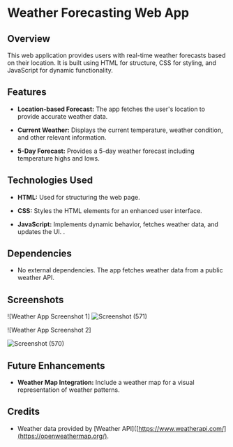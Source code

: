 # Weather Forecasting Web App

## Overview

This web application provides users with real-time weather forecasts based on their location. It is built using HTML for structure, CSS for styling, and JavaScript for dynamic functionality.

## Features

- **Location-based Forecast:** The app fetches the user's location to provide accurate weather data.

- **Current Weather:** Displays the current temperature, weather condition, and other relevant information.

- **5-Day Forecast:** Provides a 5-day weather forecast including temperature highs and lows.

## Technologies Used

- **HTML:** Used for structuring the web page.

- **CSS:** Styles the HTML elements for an enhanced user interface.

- **JavaScript:** Implements dynamic behavior, fetches weather data, and updates the UI.
.

## Dependencies

- No external dependencies. The app fetches weather data from a public weather API.

## Screenshots

![Weather App Screenshot 1]
![Screenshot (571)](https://github.com/Momita-Samanta/Weather-Forecasting-Web-App/assets/110496757/49a61c9b-084b-43bc-9539-49f22cef9738)

![Weather App Screenshot 2]

![Screenshot (570)](https://github.com/Momita-Samanta/Weather-Forecasting-Web-App/assets/110496757/7c314c30-11a4-4923-85c8-f0a9122aff59)

## Future Enhancements

- **Weather Map Integration:** Include a weather map for a visual representation of weather patterns.

## Credits

- Weather data provided by [Weather API]([https://www.weatherapi.com/](https://openweathermap.org/).
